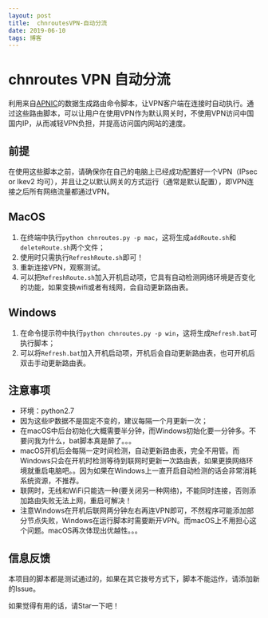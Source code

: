 ```yaml
---
layout: post
title:  chnroutesVPN-自动分流
date: 2019-06-10 
tags: 博客 
---
```



# chnroutes VPN 自动分流

利用来自[APNIC](http://ftp.apnic.net/apnic/stats/apnic/delegated-apnic-latest)的数据生成路由命令脚本，让VPN客户端在连接时自动执行。通过这些路由脚本，可以让用户在使用VPN作为默认网关时，不使用VPN访问中国国内IP，从而减轻VPN负担，并提高访问国内网站的速度。

## 前提

在使用这些脚本之前，请确保你在自己的电脑上已经成功配置好一个VPN（IPsec or Ikev2 均可），并且让之以默认网关的方式运行（通常是默认配置），即VPN连接之后所有网络流量都通过VPN。


## MacOS

1. 在终端中执行`python chnroutes.py -p mac`，这将生成`addRoute.sh`和`deleteRoute.sh`两个文件；
2. 使用时只需执行`RefreshRoute.sh`即可！
3. 重新连接VPN，观察测试。
4. 可以把`RefreshRoute.sh`加入开机启动项，它具有自动检测网络环境是否变化的功能，如果变换wifi或者有线网，会自动更新路由表。


## Windows

1. 在命令提示符中执行`python chnroutes.py -p win`，这将生成`Refresh.bat`可执行脚本；
2. 可以将`Refresh.bat`加入开机启动项，开机后会自动更新路由表，也可开机后双击手动更新路由表。


## 注意事项

* 环境：python2.7
* 因为这些IP数据不是固定不变的，建议每隔一个月更新一次；
* 在macOS中后台初始化大概需要半分钟，而Windows初始化要一分钟多。不要问我为什么，bat脚本真是醉了。。。
* macOS开机后会每隔一定时间检测，自动更新路由表，完全不用管。而Windows只会在开机时检测等待到联网时更新一次路由表，如果更换网络环境就重启电脑吧。。因为如果在Windows上一直开启自动检测的话会非常消耗系统资源，不推荐。
* 联网时，无线和WiFi只能选一种(要关闭另一种网络)，不能同时连接，否则添加路由失败无法上网，重启可解决！
* 注意Windows在开机后联网两分钟左右再连VPN即可，不然程序可能添加部分节点失败，Windows在运行脚本时需要断开VPN。而macOS上不用担心这个问题。macOS再次体现出优越性。。。

## 信息反馈

本项目的脚本都是测试通过的，如果在其它拨号方式下，脚本不能运作，请添加新的Issue。

如果觉得有用的话，请Star一下吧！